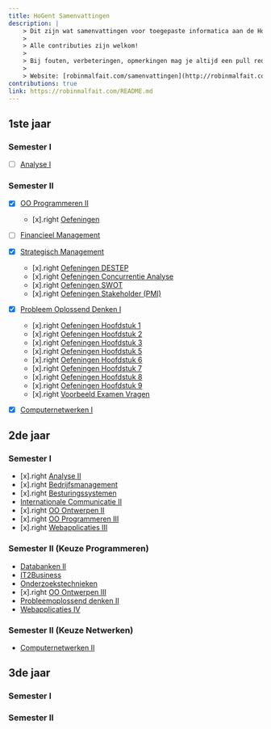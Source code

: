 ```yaml
---
title: HoGent Samenvattingen
description: |
    > Dit zijn wat samenvattingen voor toegepaste informatica aan de HoGent.
    >
    > Alle contributies zijn welkom!
    >
    > Bij fouten, verbeteringen, opmerkingen mag je altijd een pull request sturen of melden bij issues op [GitHub](https://github.com/RobinMalfait/HoGent-Samenvattingen)
    >
    > Website: [robinmalfait.com/samenvattingen](http://robinmalfait.com/samenvattingen).
contributions: true
link: https://robinmalfait.com/README.md
---
```



## 1ste jaar

### Semester I

* [ ] [Analyse I](semester-I/Analyse-I.md)

### Semester II

* [x] [OO Programmeren II](semester-II/OO-Progammeren-II.md)
    * [x].right [Oefeningen](semester-II/Oefeningen-OO-Programmeren-II/index.md)

* [ ] [Financieel Management](semester-II/Financieel-Management.md)

* [x] [Strategisch Management](semester-II/Strategisch-Management.md)
    * [x].right [Oefeningen DESTEP](semester-II/Oefeningen-Strategisch-Management/Oefeningen-DESTEP.md)
    * [x].right [Oefeningen Concurrentie Analyse](semester-II/Oefeningen-Strategisch-Management/Oefeningen-Concurrentie-Analyse.md)
    * [x].right [Oefeningen SWOT](semester-II/Oefeningen-Strategisch-Management/Oefeningen-SWOT.md)
    * [x].right [Oefeningen Stakeholder (PMI)](semester-II/Oefeningen-Strategisch-Management/Oefeningen-PMI.md)

* [x] [Probleem Oplossend Denken I](semester-II/Probleem-Oplossend-Denken-I.md)
    * [x].right [Oefeningen Hoofdstuk 1](semester-II/Oefeningen-Probleem-Oplossend-Denken-I/1.4.oefeningen.md)
    * [x].right [Oefeningen Hoofdstuk 2](semester-II/Oefeningen-Probleem-Oplossend-Denken-I/2.3.oefeningen.md)
    * [x].right [Oefeningen Hoofdstuk 3](semester-II/Oefeningen-Probleem-Oplossend-Denken-I/3.4.oefeningen.md)
    * [x].right [Oefeningen Hoofdstuk 5](semester-II/Oefeningen-Probleem-Oplossend-Denken-I/5.6.oefeningen.md)
    * [x].right [Oefeningen Hoofdstuk 6](semester-II/Oefeningen-Probleem-Oplossend-Denken-I/6.5.oefeningen.md)
    * [x].right [Oefeningen Hoofdstuk 7](semester-II/Oefeningen-Probleem-Oplossend-Denken-I/7.4.oefeningen.md)
    * [x].right [Oefeningen Hoofdstuk 8](semester-II/Oefeningen-Probleem-Oplossend-Denken-I/8.5.oefeningen.md)
    * [x].right [Oefeningen Hoofdstuk 9](semester-II/Oefeningen-Probleem-Oplossend-Denken-I/9.5.oefeningen.md)
    * [x].right [Voorbeeld Examen Vragen](semester-II/Oefeningen-Probleem-Oplossend-Denken-I/Examen.md)

* [x] [Computernetwerken I](semester-II/Computernetwerken-I.md)

## 2de jaar

### Semester I

* [x].right [Analyse II](2de-jaar/semester-I/Analyse-II.md)
* [x].right [Bedrijfsmanagement](2de-jaar/semester-I/Bedrijfsmanagement.md)
* [x].right [Besturingssystemen](2de-jaar/semester-I/Besturingssystemen.md)
* [Internationale Communicatie II](2de-jaar/semester-I/Internationale-Communicatie-II.md)
* [x].right [OO Ontwerpen II](2de-jaar/semester-I/OO-Ontwerpen-II.md)
* [x].right [OO Programmeren III](2de-jaar/semester-I/OO-Programmeren-III.md)
* [x].right [Webapplicaties III](2de-jaar/semester-I/Webapplicaties-III.md)

### Semester II (Keuze Programmeren)

* [Databanken II](2de-jaar/semester-II/Databanken-II.md)
* [IT2Business](2de-jaar/semester-II/IT2Business.md)
* [Onderzoekstechnieken](2de-jaar/semester-II/Onderzoekstechnieken.md)
* [x].right [OO Ontwerpen III](2de-jaar/semester-II/OO-Ontwerpen-III.md)
* [Probleemoplossend denken II](2de-jaar/semester-II/Probleemoplossend-denken-II.md)
* [Webapplicaties IV](2de-jaar/semester-II/Webapplicaties-IV.md)

### Semester II (Keuze Netwerken)

* [Computernetwerken II](2de-jaar/semester-II/Computernetwerken-II.md)

## 3de jaar

### Semester I

### Semester II